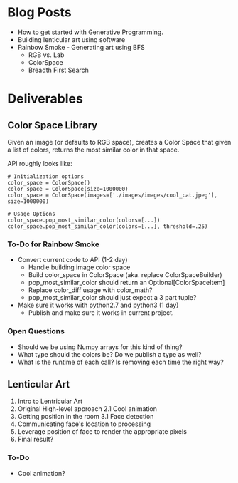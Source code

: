 # Blog Posts 
- How to get started with Generative Programming.
- Building lenticular art using software
- Rainbow Smoke - Generating art using BFS
	- RGB vs. Lab
	- ColorSpace
	- Breadth First Search

# Deliverables

## Color Space Library
Given an image (or defaults to RGB space), creates a Color Space that given a list of colors, returns the most similar color in that space.

API roughly looks like:

```
# Initialization options
color_space = ColorSpace()
color_space = ColorSpace(size=1000000)
color_space = ColorSpace(images=['./images/images/cool_cat.jpeg'], size=1000000)

# Usage Options
color_space.pop_most_similar_color(colors=[...])
color_space.pop_most_similar_color(colors=[...], threshold=.25)
```

### To-Do for Rainbow Smoke
- Convert current code to API (1-2 day)
	- Handle building image color space
	- Build color_space in ColorSpace (aka. replace ColorSpaceBuilder)
	- pop_most_similar_color should return an Optional[ColorSpaceItem]
	- Replace color_diff usage with color_math?
	- pop_most_similar_color should just expect a 3 part tuple?
- Make sure it works with python2.7 and python3 (1 day)
	- Publish and make sure it works in current project.

### Open Questions
- Should we be using Numpy arrays for this kind of thing?
- What type should the colors be? Do we publish a type as well?
- What is the runtime of each call? Is removing each time the right way?

## Lenticular Art
1. Intro to Lentricular Art
2. Original High-level approach
  2.1 Cool animation
3. Getting position in the room
  3.1 Face detection
4. Communicating face's location to processing
5. Leverage position of face to render the appropriate pixels
6. Final result?

### To-Do
- Cool animation?
